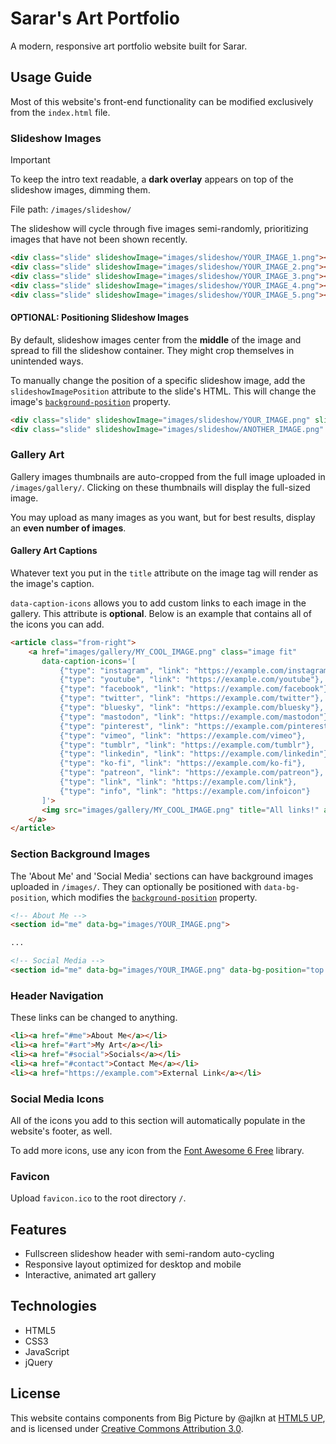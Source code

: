# Sarar's Art Portfolio

A modern, responsive art portfolio website built for Sarar.

## Usage Guide

Most of this website's front-end functionality can be modified exclusively from the `index.html` file. 

### Slideshow Images

> [!IMPORTANT]  
> To keep the intro text readable, a **dark overlay** appears on top of the slideshow images, dimming them.

File path: `/images/slideshow/`

The slideshow will cycle through five images semi-randomly, prioritizing images that have not been shown recently. 

```html
<div class="slide" slideshowImage="images/slideshow/YOUR_IMAGE_1.png"></div>
<div class="slide" slideshowImage="images/slideshow/YOUR_IMAGE_2.png"></div>
<div class="slide" slideshowImage="images/slideshow/YOUR_IMAGE_3.png"></div>
<div class="slide" slideshowImage="images/slideshow/YOUR_IMAGE_4.png"></div>
<div class="slide" slideshowImage="images/slideshow/YOUR_IMAGE_5.png"></div>
```

#### OPTIONAL: Positioning Slideshow Images

By default, slideshow images center from the **middle** of the image and spread to fill the slideshow container. They might crop themselves in unintended ways. 

To manually change the position of a specific slideshow image, add the `slideshowImagePosition` attribute to the slide's HTML. This will change the image's [`background-position`](https://developer.mozilla.org/en-US/docs/Web/CSS/background-position) property.

```html
<div class="slide" slideshowImage="images/slideshow/YOUR_IMAGE.png" slideshowImagePosition="top center"></div>
<div class="slide" slideshowImage="images/slideshow/ANOTHER_IMAGE.png" slideshowImagePosition="center 25%"></div>
```

### Gallery Art

Gallery images thumbnails are auto-cropped from the full image uploaded in `/images/gallery/`. Clicking on these thumbnails will display the full-sized image.

You may upload as many images as you want, but for best results, display an **even number of images**.


#### Gallery Art Captions

Whatever text you put in the `title` attribute on the image tag will render as the image's caption. 

`data-caption-icons` allows you to add custom links to each image in the gallery. This attribute is **optional**. Below is an example that contains all of the icons you can add. 

```html
<article class="from-right">
    <a href="images/gallery/MY_COOL_IMAGE.png" class="image fit"
       data-caption-icons='[
           {"type": "instagram", "link": "https://example.com/instagram"},
           {"type": "youtube", "link": "https://example.com/youtube"},
           {"type": "facebook", "link": "https://example.com/facebook"},
           {"type": "twitter", "link": "https://example.com/twitter"},
           {"type": "bluesky", "link": "https://example.com/bluesky"},
           {"type": "mastodon", "link": "https://example.com/mastodon"},
           {"type": "pinterest", "link": "https://example.com/pinterest"},
           {"type": "vimeo", "link": "https://example.com/vimeo"},
           {"type": "tumblr", "link": "https://example.com/tumblr"},
           {"type": "linkedin", "link": "https://example.com/linkedin"},
           {"type": "ko-fi", "link": "https://example.com/ko-fi"},
           {"type": "patreon", "link": "https://example.com/patreon"},
           {"type": "link", "link": "https://example.com/link"},
           {"type": "info", "link": "https://example.com/infoicon"}
       ]'>
       <img src="images/gallery/MY_COOL_IMAGE.png" title="All links!" alt="Accessibility description" />
    </a>
</article>
```

### Section Background Images

The 'About Me' and 'Social Media' sections can have background images uploaded in `/images/`. They can optionally be positioned with `data-bg-position`, which modifies the [`background-position`](https://developer.mozilla.org/en-US/docs/Web/CSS/background-position) property.

```html
<!-- About Me -->
<section id="me" data-bg="images/YOUR_IMAGE.png">

...

<!-- Social Media -->
<section id="me" data-bg="images/YOUR_IMAGE.png" data-bg-position="top right">
```

### Header Navigation

These links can be changed to anything.

```html
<li><a href="#me">About Me</a></li>
<li><a href="#art">My Art</a></li>
<li><a href="#social">Socials</a></li>
<li><a href="#contact">Contact Me</a></li>
<li><a href="https://example.com">External Link</a></li>
```

### Social Media Icons

All of the icons you add to this section will automatically populate in the website's footer, as well.

To add more icons, use any icon from the [Font Awesome 6 Free](https://fontawesome.com/search?ic=free) library.

### Favicon 

Upload `favicon.ico` to the root directory `/`.

## Features

- Fullscreen slideshow header with semi-random auto-cycling
- Responsive layout optimized for desktop and mobile
- Interactive, animated art gallery

## Technologies

- HTML5
- CSS3
- JavaScript
- jQuery

## License

This website contains components from Big Picture by @ajlkn at [HTML5 UP](https://html5up.net), and is licensed under [Creative Commons Attribution 3.0](https://creativecommons.org/licenses/by/3.0/).